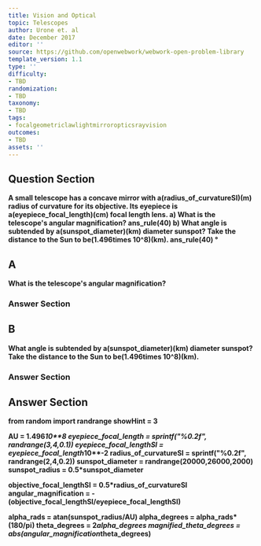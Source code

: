 ```yaml
---
title: Vision and Optical
topic: Telescopes
author: Urone et. al
date: December 2017
editor: ''
source: https://github.com/openwebwork/webwork-open-problem-library
template_version: 1.1
type: ''
difficulty:
- TBD
randomization:
- TBD
taxonomy:
- TBD
tags:
- focalgeometriclawlightmirroropticsrayvision
outcomes:
- TBD
assets: ''
---
```


## Question Section 

<b>
A small telescope has a concave mirror with a(radius_of_curvatureSI)(m) radius of curvature for its objective. Its eyepiece is a(eyepiece_focal_length)(cm) focal length lens.
a) What is the telescope's angular magnification? 
ans_rule(40) 
b) What angle is subtended by a(sunspot_diameter)(km) diameter sunspot? Take the distance to the Sun to be(1.496times 10^8)(km).
ans_rule(40) &#176;

## A
What is the telescope's angular magnification? 
### Answer Section
## B
What angle is subtended by a(sunspot_diameter)(km) diameter sunspot? Take the distance to the Sun to be(1.496times 10^8)(km).
### Answer Section


## Answer Section

from random import randrange
showHint = 3

AU = 1.496*10**8
eyepiece_focal_length = sprintf("%0.2f", randrange(3,4,0.1))
eyepiece_focal_lengthSI = eyepiece_focal_length*10**-2
radius_of_curvatureSI = sprintf("%0.2f", randrange(2,4,0.2))
sunspot_diameter = randrange(20000,26000,2000)
sunspot_radius = 0.5*sunspot_diameter

objective_focal_lengthSI = 0.5*radius_of_curvatureSI
angular_magnification = -(objective_focal_lengthSI/eyepiece_focal_lengthSI) 

alpha_rads = atan(sunspot_radius/AU)
alpha_degrees = alpha_rads*(180/pi)
theta_degrees = 2*alpha_degrees
magnified_theta_degrees = abs(angular_magnification*theta_degrees)